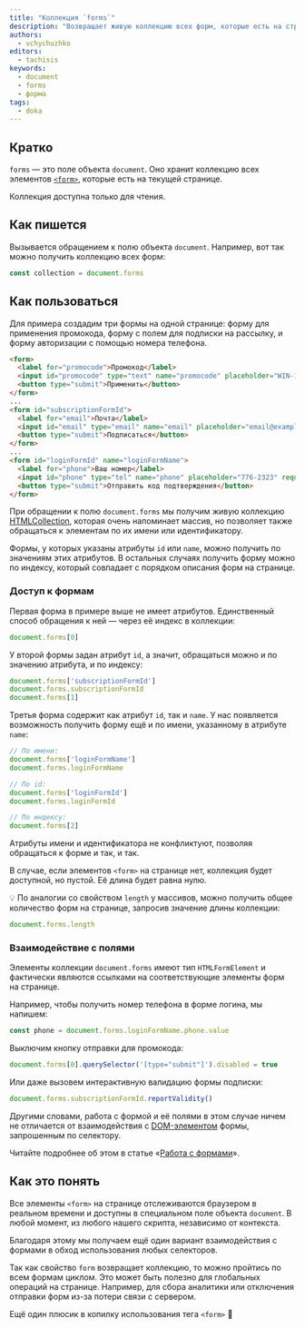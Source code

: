 ```yaml
---
title: "Коллекция `forms`"
description: "Возвращает живую коллекцию всех форм, которые есть на странице"
authors:
  - vchychuzhko
editors:
  - tachisis
keywords:
  - document
  - forms
  - форма
tags:
  - doka
---
```


## Кратко

`forms` — это поле объекта `document`. Оно хранит коллекцию всех элементов [`<form>`](/html/form/), которые есть на текущей странице.

Коллекция доступна только для чтения.

## Как пишется

Вызывается обращением к полю объекта `document`. Например, вот так можно получить коллекцию всех форм:

```js
const collection = document.forms
```

## Как пользоваться

Для примера создадим три формы на одной странице: форму для применения промокода, форму с полем для подписки на рассылку, и форму авторизации с помощью номера телефона.

```html
<form>
  <label for="promocode">Промокод</label>
  <input id="promocode" type="text" name="promocode" placeholder="WIN-1234" required>
  <button type="submit">Применить</button>
</form>
...
<form id="subscriptionFormId">
  <label for="email">Почта</label>
  <input id="email" type="email" name="email" placeholder="email@example.com" required>
  <button type="submit">Подписаться</button>
</form>
...
<form id="loginFormId" name="loginFormName">
  <label for="phone">Ваш номер</label>
  <input id="phone" type="tel" name="phone" placeholder="776-2323" required>
  <button type="submit">Отправить код подтверждения</button>
</form>
```

При обращении к полю `document.forms` мы получим живую коллекцию [HTMLCollection](/js/htmlcollection-and-nodelist/), которая очень напоминает массив, но позволяет также обращаться к элементам по их имени или идентификатору.

Формы, у которых указаны атрибуты `id` или `name`, можно получить по значениям этих атрибутов. В остальных случаях получить форму можно по индексу, который совпадает с порядком описания форм на странице.

### Доступ к формам

Первая форма в примере выше не имеет атрибутов. Единственный способ обращения к ней — через её индекс в коллекции:

```js
document.forms[0]
```

У второй формы задан атрибут `id`, а значит, обращаться можно и по значению атрибута, и по индексу:

```js
document.forms['subscriptionFormId']
document.forms.subscriptionFormId
document.forms[1]
```

Третья форма содержит как атрибут `id`, так и `name`. У нас появляется возможность получить форму ещё и по имени, указанному в атрибуте `name`:

```js
// По имени:
document.forms['loginFormName']
document.forms.loginFormName

// По id:
document.forms['loginFormId']
document.forms.loginFormId

// По индексу:
document.forms[2]
```

Атрибуты имени и идентификатора не конфликтуют, позволяя обращаться к форме и так, и так.

В случае, если элементов `<form>` на странице нет, коллекция будет доступной, но пустой. Её длина будет равна нулю.

<aside>

💡 По аналогии со свойством `length` у массивов, можно получить общее количество форм на странице, запросив значение длины коллекции:

```js
document.forms.length
```

</aside>

### Взаимодействие с полями

Элементы коллекции `document.forms` имеют тип `HTMLFormElement` и фактически являются ссылками на соответствующие элементы форм на странице.

Например, чтобы получить номер телефона в форме логина, мы напишем:

```js
const phone = document.forms.loginFormName.phone.value
```

Выключим кнопку отправки для промокода:

```js
document.forms[0].querySelector('[type="submit"]').disabled = true
```

Или даже вызовем интерактивную валидацию формы подписки:

```js
document.forms.subscriptionFormId.reportValidity()
```

Другими словами, работа с формой и её полями в этом случае ничем не отличается от взаимодействия с [DOM-элементом](/js/element/) формы, запрошенным по селектору.

Читайте подробнее об этом в статье «[Работа с формами](/js/deal-with-forms/#sobiraem-dannye-iz-formy)».

## Как это понять

Все элементы `<form>` на странице отслеживаются браузером в реальном времени и доступны в специальном поле объекта `document`. В любой момент, из любого нашего скрипта, независимо от контекста.

Благодаря этому мы получаем ещё один вариант взаимодействия с формами в обход использования любых селекторов.

Так как свойство `form` возвращает коллекцию, то можно пройтись по всем формам циклом. Это может быть полезно для глобальных операций на странице. Например, для сбора аналитики или отключения отправки форм из-за потери связи с сервером.

Ещё один плюсик в копилку использования тега `<form>` 🙂
